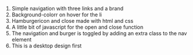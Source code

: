 1. Simple navigation with three links and a brand
2. Background-colorr on hover for the li
3. Hamburgericon and close made with html and css
4. A little bit of javascript for the open and close function
5. The navigation and burger is toggled by adding an extra class to the nav element
6. This is a desktop design first
